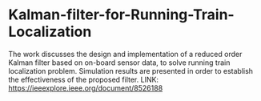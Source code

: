 # Kalman-filter-for-Running-Train-Localization
The work discusses the design and implementation of a reduced order Kalman filter based on on-board sensor data, to solve running train localization problem. Simulation results are presented in order to establish the effectiveness of the proposed filter.
LINK: https://ieeexplore.ieee.org/document/8526188
